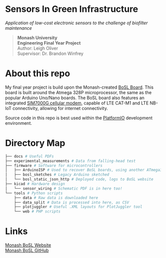 # Sensors In Green Infrastructure
*Application of low-cost electronic sensors to the challenge of biofilter maintenance* <br>
> **Monash University** <br>
> **Engineering Final Year Project** <br>
> Author: Leigh Oliver <br>
> Supervisor: Dr. Brandon Winfrey <br>

# About this repo
My final year project is build upon the Monash-created [BoSL Board](http://www.bosl.com.au/). This board is built around the Atmega 328P microprocessor, the same as the popular Arduino Uno/Nano boards. The BoSL board also features an integrated [SIM7000G cellular modem](https://www.simcom.com/product/SIM7000G.html), capable of LTE CAT-M1 and LTE NB-IoT connectivity, allowing for internet connectivity.

Source code in this repo is best used within the [PlatformIO](https://platformio.org/) development environment.

# Directory Map
```bash
├── docs # Useful PDFs
├── experimental_measurements # Data from falling-head test
├── firmware # Software for microcontrollers
│   ├── ArduinoISP # Used to recover BoSL boards, using another ATmega32u4
│   ├── bosl_sketches # Legacy Arduino sketched
│   └── bosl_static_json_http # Deployed code, logs to BoSL website
├── kicad # Hardware design
│   └── sensor_wiring # Schematic PDF is in here too!
└── tools # Python scripts
    ├── data # Raw data is downloaded here
    ├── data_split # Data is processed into here, as CSV
    ├── plotjuggler # Useful .XML layouts for PlotJuggler tool
    └── web # PHP scripts
```

# Links
[Monash BoSL Website](http://www.bosl.com.au/)<br>
[Monash BoSL GitHub](https://github.com/Monash-BoSL/Monash-BoSL)
